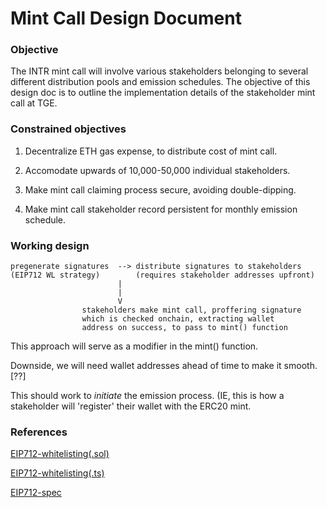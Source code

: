 # Mint Call Design Document

### Objective

The INTR mint call will involve various stakeholders belonging to several different distribution pools and emission schedules. The objective of this design doc is to outline the implementation details of the stakeholder mint call at TGE.

### Constrained objectives

1. Decentralize ETH gas expense, to distribute cost of mint call.

2. Accomodate upwards of 10,000-50,000 individual stakeholders. 

3. Make mint call claiming process secure, avoiding double-dipping.

4. Make mint call stakeholder record persistent for monthly emission schedule.

### Working design
```
pregenerate signatures	-->	distribute signatures to stakeholders
(EIP712 WL strategy)		(requires stakeholder addresses upfront)
						|
						|
						V
				stakeholders make mint call, proffering signature
				which is checked onchain, extracting wallet
				address on success, to pass to mint() function
```
This approach will serve as a modifier in the mint() function.

Downside, we will need wallet addresses ahead of time to make it smooth. [??]

This should work to _initiate_ the emission process. (IE, this is how a stakeholder will 'register' their wallet with the ERC20 mint.

### References

[EIP712-whitelisting(.sol)](https://github.com/msfeldstein/EIP712-whitelisting/blob/main/contracts/EIP712Whitelisting.sol)

[EIP712-whitelisting(.ts)](https://github.com/msfeldstein/EIP712-whitelisting/blob/main/test/signWhitelist.ts#L12)

[EIP712-spec](https://eips.ethereum.org/EIPS/eip-712)
